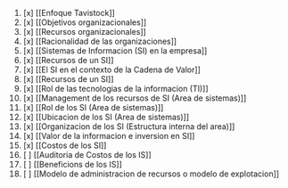 1. [x] [[Enfoque Tavistock]]
2. [x] [[Objetivos organizacionales]]
3. [x] [[Recursos organizacionales]]
4. [x] [[Racionalidad de las organizaciones]]
5. [x] [[Sistemas de Informacion (SI) en la empresa]]
6. [x] [[Recursos de un SI]]
7. [x] [[El SI en el contexto de la Cadena de Valor]]
8. [x] [[Recursos de un SI]]
9. [x] [[Rol de las tecnologias de la informacion (TI)]]
10. [x] [[Management de los recursos de SI (Area de sistemas)]]
11. [x] [[Rol de los SI (Area de sistemas)]]
12. [x] [[Ubicacion de los SI (Area de sistemas)]]
13. [x] [[Organizacion de los SI (Estructura interna del area)]]
14. [x] [[Valor de la informacion e inversion en SI]]
15. [x] [[Costos de los SI]]
16. [ ] [[Auditoria de Costos de los IS]]
17. [ ] [[Beneficions de los IS]]
18. [ ] [[Modelo de administracion de recursos o modelo de explotacion]]